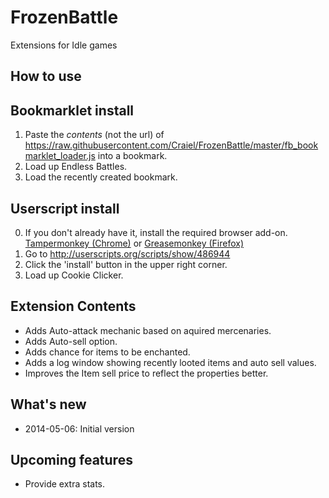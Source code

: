 FrozenBattle
=============

Extensions for Idle games

How to use
----------

## Bookmarklet install

1. Paste the *contents* (not the url) of https://raw.githubusercontent.com/Craiel/FrozenBattle/master/fb_bookmarklet_loader.js into a bookmark.
2. Load up Endless Battles.
3. Load the recently created bookmark.

## Userscript install

0. If you don't already have it, install the required browser add-on. [Tampermonkey (Chrome)](https://chrome.google.com/webstore/detail/tampermonkey/dhdgffkkebhmkfjojejmpbldmpobfkfo?hl=en) or [Greasemonkey (Firefox)](https://addons.mozilla.org/en-US/firefox/addon/greasemonkey/)
1. Go to http://userscripts.org/scripts/show/486944
2. Click the 'install' button in the upper right corner.
3. Load up Cookie Clicker.

Extension Contents
---------------------------

 - Adds Auto-attack mechanic based on aquired mercenaries.
 - Adds Auto-sell option.
 - Adds chance for items to be enchanted.
 - Adds a log window showing recently looted items and auto sell values.
 - Improves the Item sell price to reflect the properties better.
 
What's new
-----------

 - 2014-05-06: Initial version

Upcoming features
------------------

 - Provide extra stats.
